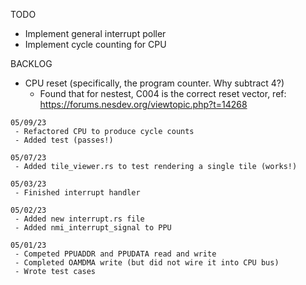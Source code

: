 TODO
 - Implement general interrupt poller
 - Implement cycle counting for CPU

BACKLOG
 - CPU reset (specifically, the program counter. Why subtract 4?)
    - Found that for nestest, C004 is the correct reset vector, ref: https://forums.nesdev.org/viewtopic.php?t=14268

~~~~~~~~~~~~~~~~~~~~~~~~~~~~~~~~~~~~~~~~~~~~~~~~~~~~~~~~~~~~~~~~~~~~~~~~~~~~~~~~~~~~~~~~~~~~~~~~~~~~~~~~~~~~~~~~~~~~~
05/09/23
 - Refactored CPU to produce cycle counts
 - Added test (passes!)

05/07/23
 - Added tile_viewer.rs to test rendering a single tile (works!)

05/03/23
 - Finished interrupt handler

05/02/23
 - Added new interrupt.rs file
 - Added nmi_interrupt_signal to PPU

05/01/23
 - Competed PPUADDR and PPUDATA read and write
 - Completed OAMDMA write (but did not wire it into CPU bus)
 - Wrote test cases
